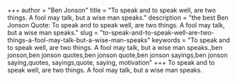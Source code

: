 +++
author = "Ben Jonson"
title = "To speak and to speak well, are two things. A fool may talk, but a wise man speaks."
description = "the best Ben Jonson Quote: To speak and to speak well, are two things. A fool may talk, but a wise man speaks."
slug = "to-speak-and-to-speak-well-are-two-things-a-fool-may-talk-but-a-wise-man-speaks"
keywords = "To speak and to speak well, are two things. A fool may talk, but a wise man speaks.,ben jonson,ben jonson quotes,ben jonson quote,ben jonson sayings,ben jonson saying,quotes, sayings,quote, saying, motivation"
+++
To speak and to speak well, are two things. A fool may talk, but a wise man speaks.
